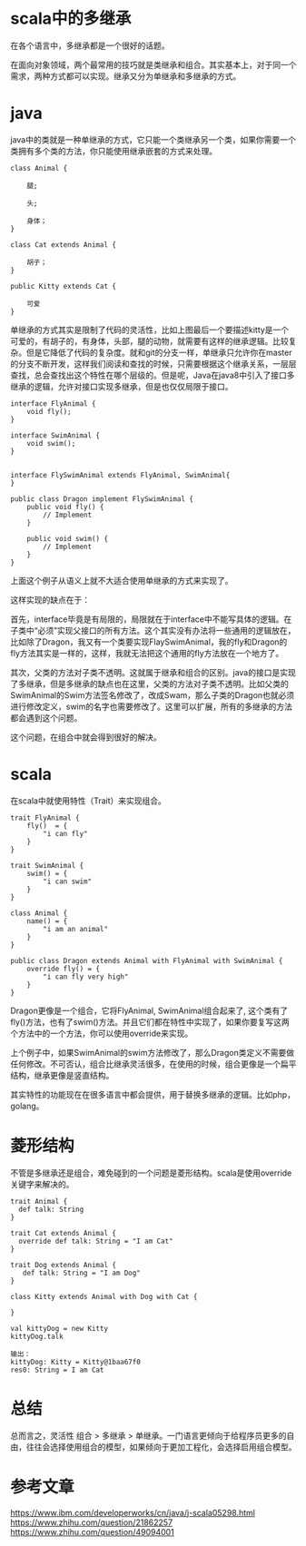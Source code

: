 # scala中的多继承

在各个语言中，多继承都是一个很好的话题。

在面向对象领域，两个最常用的技巧就是类继承和组合。其实基本上，对于同一个需求，两种方式都可以实现。继承又分为单继承和多继承的方式。

# java

java中的类就是一种单继承的方式，它只能一个类继承另一个类，如果你需要一个类拥有多个类的方法，你只能使用继承嵌套的方式来处理。
```
class Animal {

    腿;

    头;

    身体；
}

class Cat extends Animal {

    胡子；
}

public Kitty extends Cat {

    可爱
}
```
单继承的方式其实是限制了代码的灵活性，比如上图最后一个要描述kitty是一个可爱的，有胡子的，有身体，头部，腿的动物，就需要有这样的继承逻辑。比较复杂。但是它降低了代码的复杂度。就和git的分支一样，单继承只允许你在master的分支不断开发，这样我们阅读和查找的时候，只需要根据这个继承关系，一层层查找，总会查找出这个特性在哪个层级的。但是呢，Java在java8中引入了接口多继承的逻辑，允许对接口实现多继承，但是也仅仅局限于接口。

```
interface FlyAnimal {
    void fly();
}

interface SwimAnimal {
    void swim();
}


interface FlySwimAnimal extends FlyAnimal, SwimAnimal{
}

public class Dragon implement FlySwimAnimal {
    public void fly() {
        // Implement
    }

    public void swim() {
        // Implement
    }
}

```

上面这个例子从语义上就不大适合使用单继承的方式来实现了。

这样实现的缺点在于：

首先，interface毕竟是有局限的，局限就在于interface中不能写具体的逻辑。在子类中“必须”实现父接口的所有方法。这个其实没有办法将一些通用的逻辑放在，比如除了Dragon，我又有一个类要实现FlaySwimAnimal，我的fly和Dragon的fly方法其实是一样的，这样，我就无法把这个通用的fly方法放在一个地方了。

其次，父类的方法对子类不透明。这就属于继承和组合的区别。java的接口是实现了多继承，但是多继承的缺点也在这里，父类的方法对子类不透明。比如父类的SwimAnimal的Swim方法签名修改了，改成Swam，那么子类的Dragon也就必须进行修改定义，swim的名字也需要修改了。这里可以扩展，所有的多继承的方法都会遇到这个问题。

这个问题，在组合中就会得到很好的解决。

# scala

在scala中就使用特性（Trait）来实现组合。

```
trait FlyAnimal {
    fly()  = {
        "i can fly"
    }
}

trait SwimAnimal {
    swim() = {
        "i can swim"
    }
}

class Animal {
    name() = {
        "i am an animal"
    }
}

public class Dragon extends Animal with FlyAnimal with SwimAnimal {
    override fly() = {
        "i can fly very high"
    }
}
```

Dragon更像是一个组合，它将FlyAnimal, SwimAnimal组合起来了, 这个类有了fly()方法，也有了swim()方法。并且它们都在特性中实现了，如果你要复写这两个方法中的一个方法，你可以使用override来实现。

上个例子中，如果SwimAnimal的swim方法修改了，那么Dragon类定义不需要做任何修改。不可否认，组合比继承灵活很多，在使用的时候，组合更像是一个扁平结构，继承更像是竖直结构。

其实特性的功能现在在很多语言中都会提供，用于替换多继承的逻辑。比如php，golang。

# 菱形结构

不管是多继承还是组合，难免碰到的一个问题是菱形结构。scala是使用override关键字来解决的。

```
trait Animal {
  def talk: String
}

trait Cat extends Animal {
  override def talk: String = "I am Cat"
}

trait Dog extends Animal {
   def talk: String = "I am Dog"
}

class Kitty extends Animal with Dog with Cat {

}

val kittyDog = new Kitty
kittyDog.talk

输出：
kittyDog: Kitty = Kitty@1baa67f0
res0: String = I am Cat
```

# 总结

总而言之，灵活性 组合 > 多继承 > 单继承。一门语言更倾向于给程序员更多的自由，往往会选择使用组合的模型，如果倾向于更加工程化，会选择启用组合模型。

# 参考文章

https://www.ibm.com/developerworks/cn/java/j-scala05298.html
https://www.zhihu.com/question/21862257
https://www.zhihu.com/question/49094001
